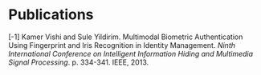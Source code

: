 # Publications 
[-1] Kamer Vishi and Sule Yildirim. Multimodal Biometric Authentication Using Fingerprint and Iris Recognition in Identity Management. *Ninth International Conference on Intelligent Information Hiding and Multimedia Signal Processing*. p. 334-341. IEEE, 2013.<br/><br/>